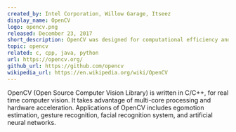 ```yaml
---
created_by: Intel Corporation, Willow Garage, Itseez
display_name: OpenCV
logo: opencv.png
released: December 23, 2017
short_description: OpenCV was designed for computational efficiency and with a strong focus on real-time applications.
topic: opencv
related: c, cpp, java, python
url: https://opencv.org/
github_url: https://github.com/opencv
wikipedia_url: https://en.wikipedia.org/wiki/OpenCV
---
```

OpenCV (Open Source Computer Vision Library) is written in C/C++, for real time computer vision. It takes advantage of multi-core processing and hardware acceleration. Applications of OpenCV includes egomotion estimation, gesture recognition, facial recognition system, and artificial neural networks.
